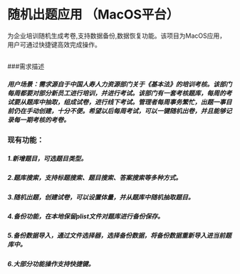 # 随机出题应用 （MacOS平台）
为企业培训随机生成考卷,支持数据备份,数据恢复功能。该项目为MacOS应用，用户可通过快捷键高效完成操作。
##
###需求描述
##### 用户场景：需求源自于中国人寿人力资源部门关于《基本法》的培训考核。该部门每周都要对部分新员工进行培训，并进行考试。该部门有一套考核题库，每周的考试要从题库中抽取，组成试卷，进行线下考试。管理者每周事务繁忙，出题一事目前仍在手动创建，十分不便。希望以后每周考试，可以一键随机出卷，并且能够记录每一期考核的考卷。
### 现有功能：
##### 1.新增题目，可选题目类型。
##### 2.题库搜索，支持标题搜索、题目搜索、答案搜索等多种方式。
##### 3.随机出题，创建试卷，可以设置体量，并从题库中随机抽取题目。
##### 4.备份功能，在本地保留plist文件对题库进行备份保存。
##### 5.备份数据导入，通过文件选择器，选择备份数据，将备份数据重新导入进当前题库中。
##### 6.大部分功能操作支持快捷键。
